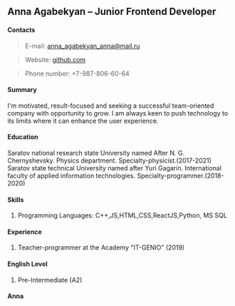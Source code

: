 ## **Anna Agabekyan – Junior Frontend Developer**

#### **Contacts**
>  E-mail: anna_agabekyan_anna@mail.ru

> Website: [github.com](https://github.com/anna-reirl "https://github.com/anna-reirl")

> Phone number: +7-987-806-60-64

#### **Summary**

I'm motivated, result-focused and seeking a successful team-oriented company with opportunity to grow.  I am always keen to push technology to its limits where it can enhance the user experience.

#### **Education**

Saratov national research state University named After N. G. Chernyshevsky. Physics department. Specialty-physicist.(2017-2021)
Saratov state technical University named after Yuri Gagarin. International faculty of applied information technologies. Specialty-programmer.(2018-2020)

#### **Skills**
1. Programming Languages: C++,JS,HTML,CSS,ReactJS,Python, MS SQL

#### **Experience**
1. Teacher-programmer at the Academy "IT-GENIO" (2019) 

#### **English Level**
1. Pre-Intermediate (A2)

#### **Anna**
